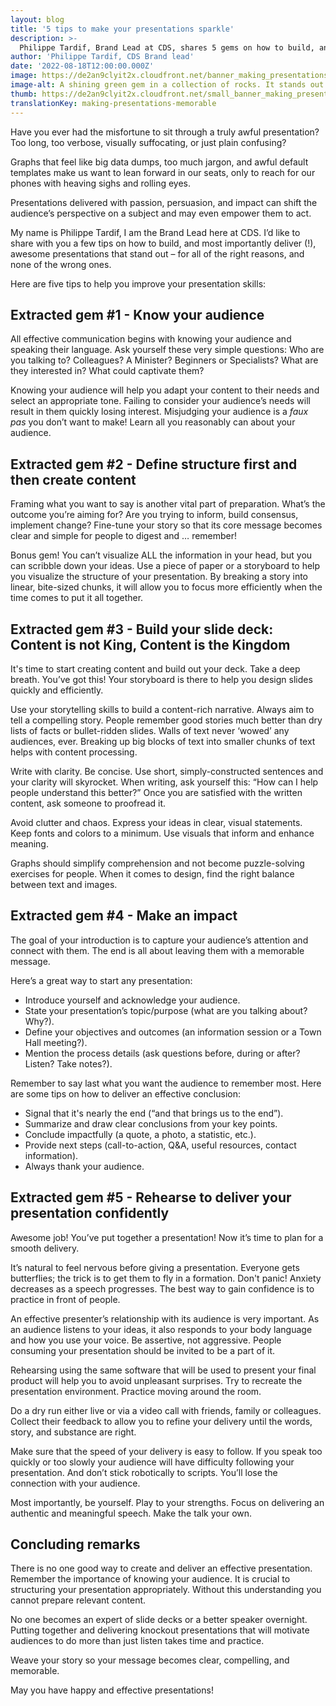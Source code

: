 ```yaml
---
layout: blog
title: '5 tips to make your presentations sparkle'
description: >-
  Philippe Tardif, Brand Lead at CDS, shares 5 gems on how to build, and most importantly deliver (!), awesome presentations that stand out and are memorable.
author: 'Philippe Tardif, CDS Brand lead'
date: '2022-08-18T12:00:00.000Z'
image: https://de2an9clyit2x.cloudfront.net/banner_making_presentations_memorable_f9e0ae0042.jpeg
image-alt: A shining green gem in a collection of rocks. It stands out from the rest. 
thumb: https://de2an9clyit2x.cloudfront.net/small_banner_making_presentations_memorable_f9e0ae0042.jpeg
translationKey: making-presentations-memorable
---
```

Have you ever had the misfortune to sit through a truly awful presentation? Too long, too verbose, visually suffocating, or just plain confusing? 

Graphs that feel like big data dumps, too much jargon, and awful default templates make us want to lean forward in our seats, only to reach for our phones with heaving sighs and rolling eyes.

Presentations delivered with passion, persuasion, and impact can shift the audience’s perspective on a subject and may even empower them to act. 

My name is Philippe Tardif, I am the Brand Lead here at CDS. I’d like to share with you a few tips on how to build, and most importantly deliver (!), awesome presentations that stand out – for all of the right reasons, and none of the wrong ones. 

Here are five tips to help you improve your presentation skills:

## Extracted gem #1 - Know your audience

All effective communication begins with knowing your audience and speaking their language. Ask yourself these very simple questions: Who are you talking to? Colleagues? A Minister? Beginners or Specialists? What are they interested in? What could captivate them? 

Knowing your audience will help you adapt your content to their needs and select an appropriate tone. Failing to consider your audience’s needs will result in them quickly losing interest. Misjudging your audience is a *faux pas* you don’t want to make! Learn all you reasonably can about your audience.

## Extracted gem #2 - Define structure first and then create content

Framing what you want to say is another vital part of preparation. What’s the outcome you’re aiming for? Are you trying to inform, build consensus, implement change? Fine-tune your story so that its core message becomes clear and simple for people to digest and … remember!

Bonus gem! You can’t visualize ALL the information in your head, but you can scribble down your ideas. Use a piece of paper or a storyboard to help you visualize the structure of your presentation. By breaking a story into linear, bite-sized chunks, it will allow you to focus more efficiently when the time comes to put it all together. 

## Extracted gem #3 -  Build your slide deck: Content is not King, Content is the Kingdom

It's time to start creating content and build out your deck. Take a deep breath. You’ve got this! Your storyboard is there to help you design slides quickly and efficiently. 

Use your storytelling skills to build a content-rich narrative. Always aim to tell a compelling story. People remember good stories much better than dry lists of facts or bullet-ridden slides. Walls of text never ‘wowed’ any audiences, ever. Breaking up big blocks of text into smaller chunks of text helps with content processing. 

Write with clarity. Be concise. Use short, simply-constructed sentences and your clarity will skyrocket. When writing, ask yourself this: “How can I help people understand this better?” Once you are satisfied with the written content, ask someone to proofread it.

Avoid clutter and chaos. Express your ideas in clear, visual statements. Keep fonts and colors to a minimum. Use visuals that inform and enhance meaning. 

Graphs should simplify comprehension and not become puzzle-solving exercises for people. When it comes to design, find the right balance between text and images.

## Extracted gem #4 - Make an impact

The goal of your introduction is to capture your audience’s attention and connect with them.
The end is all about leaving them with a memorable message.

Here’s a great way to start any presentation:

* Introduce yourself and acknowledge your audience.
* State your presentation’s topic/purpose (what are you talking about? Why?).
* Define your objectives and outcomes (an information session or a Town Hall meeting?).
* Mention the process details (ask questions before, during or after? Listen? Take notes?).

Remember to say last what you want the audience to remember most. Here are some tips on how to deliver an effective conclusion:

* Signal that it's nearly the end (“and that brings us to the end”).
* Summarize and draw clear conclusions from your key points.
* Conclude impactfully (a quote, a photo, a statistic, etc.).
* Provide next steps (call-to-action, Q&A, useful resources, contact information).
* Always thank your audience.


## Extracted gem #5 - Rehearse to deliver your presentation confidently

Awesome job! You’ve put together a presentation! Now it’s time to plan for a smooth delivery. 

It’s natural to feel nervous before giving a presentation. Everyone gets butterflies; the trick is to get them to fly in a formation. Don't panic! Anxiety decreases as a speech progresses. The best way to gain confidence is to practice in front of people.

An effective presenter’s relationship with its audience is very important. As an audience listens to your ideas, it also responds to your body language and how you use your voice. Be assertive, not aggressive. People consuming your presentation should be invited to be a part of it.

Rehearsing using the same software that will be used to present your final product will help you to avoid unpleasant surprises. Try to recreate the presentation environment. Practice moving around the room.

Do a dry run either live or via a video call with friends, family or colleagues. Collect their feedback to allow you to refine your delivery until the words, story, and substance are right.

Make sure that the speed of your delivery is easy to follow. If you speak too quickly or too slowly your audience will have difficulty following your presentation. And don’t stick robotically to scripts. You’ll lose the connection with your audience.

Most importantly, be yourself. Play to your strengths. Focus on delivering an authentic and meaningful speech. Make the talk your own. 

## Concluding remarks

There is no one good way to create and deliver an effective presentation. Remember the importance of knowing your audience. It is crucial to structuring your presentation appropriately. Without this understanding you cannot prepare relevant content.

No one becomes an expert of slide decks or a better speaker overnight. Putting together and delivering knockout presentations that will motivate audiences to do more than just listen takes time and practice. 

Weave your story so your message becomes clear, compelling, and memorable. 

May you have happy and effective presentations!
